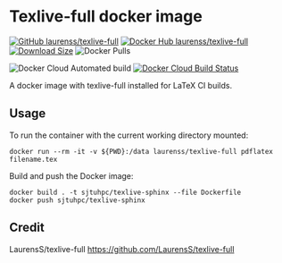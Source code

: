 # Texlive-full docker image

[![GitHub laurenss/texlive-full](https://img.shields.io/badge/GitHub-laurenss%2Ftexlive--full-informational)](https://github.com/laurenss/texlive-full)
[![Docker Hub laurenss/texlive-full](https://img.shields.io/badge/Docker_Hub-laurenss%2Ftexlive--full-informational.svg)](https://hub.docker.com/r/laurenss/texlive-full)
[![Download Size](https://images.microbadger.com/badges/image/laurenss/texlive-full.svg)](https://microbadger.com/images/laurenss/texlive-full)
![Docker Pulls](https://img.shields.io/docker/pulls/laurenss/texlive-full)

![Docker Cloud Automated build](https://img.shields.io/docker/cloud/automated/laurenss/texlive-full)
[![Docker Cloud Build Status](https://img.shields.io/docker/cloud/build/laurenss/texlive-full)](https://hub.docker.com/r/laurenss/texlive-full/builds)

A docker image with texlive-full installed for LaTeX CI builds.

## Usage

To run the container with the current working directory mounted:

    docker run --rm -it -v ${PWD}:/data laurenss/texlive-full pdflatex filename.tex

Build and push the Docker image:

    docker build . -t sjtuhpc/texlive-sphinx --file Dockerfile
    docker push sjtuhpc/texlive-sphinx

## Credit

LaurensS/texlive-full https://github.com/LaurensS/texlive-full
